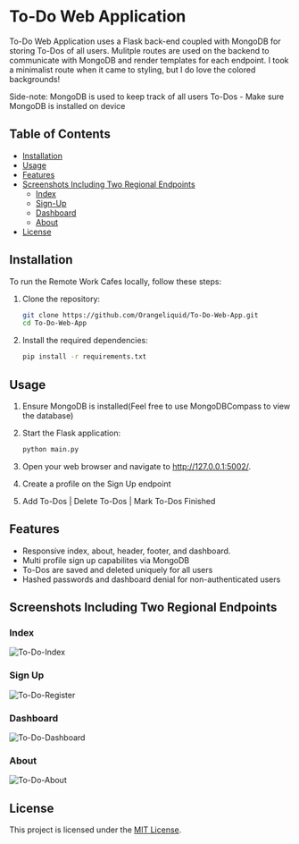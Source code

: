 # To-Do Web Application

To-Do Web Application uses a Flask back-end coupled with MongoDB for storing To-Dos of all users. Mulitple routes are used on the backend to communicate with MongoDB and render templates for each endpoint. I took a minimalist route when it came to styling, but I do love the colored backgrounds!

Side-note: MongoDB is used to keep track of all users To-Dos - Make sure MongoDB is installed on device

## Table of Contents

- [Installation](#installation)
- [Usage](#usage)
- [Features](#features)
- [Screenshots Including Two Regional Endpoints](#screenshots-including-two-regional-endpoints)
    - [Index](#index)
    - [Sign-Up](#sign-up)
    - [Dashboard](#dashboard)
    - [About](#about)
- [License](#license)

## Installation

To run the Remote Work Cafes locally, follow these steps:

1. Clone the repository:
   ```bash
   git clone https://github.com/Orangeliquid/To-Do-Web-App.git
   cd To-Do-Web-App
   ```

2. Install the required dependencies:
   ```bash
   pip install -r requirements.txt
   ```

## Usage

1. Ensure MongoDB is installed(Feel free to use MongoDBCompass to view the database)

2. Start the Flask application:
   ```bash
   python main.py
   ```
   
3. Open your web browser and navigate to http://127.0.0.1:5002/.

4. Create a profile on the Sign Up endpoint
   
5. Add To-Dos | Delete To-Dos | Mark To-Dos Finished

## Features

- Responsive index, about, header, footer, and dashboard.
- Multi profile sign up capabilites via MongoDB
- To-Dos are saved and deleted uniquely for all users
- Hashed passwords and dashboard denial for non-authenticated users

## Screenshots Including Two Regional Endpoints

### Index

![To-Do-Index](https://github.com/Orangeliquid/To-Do-Web-App/assets/127478612/d4ff86a4-f260-4224-bcf6-50e1ee124d7d)

### Sign Up

![To-Do-Register](https://github.com/Orangeliquid/To-Do-Web-App/assets/127478612/a859f997-4bce-4988-93e3-458bf5544420)

### Dashboard

![To-Do-Dashboard](https://github.com/Orangeliquid/To-Do-Web-App/assets/127478612/a7cb125c-19e4-4481-9da8-34231e81e8f0)

### About

![To-Do-About](https://github.com/Orangeliquid/To-Do-Web-App/assets/127478612/388df7f9-320d-459b-8529-e92868d512a5)

## License

This project is licensed under the [MIT License](LICENSE.txt).
